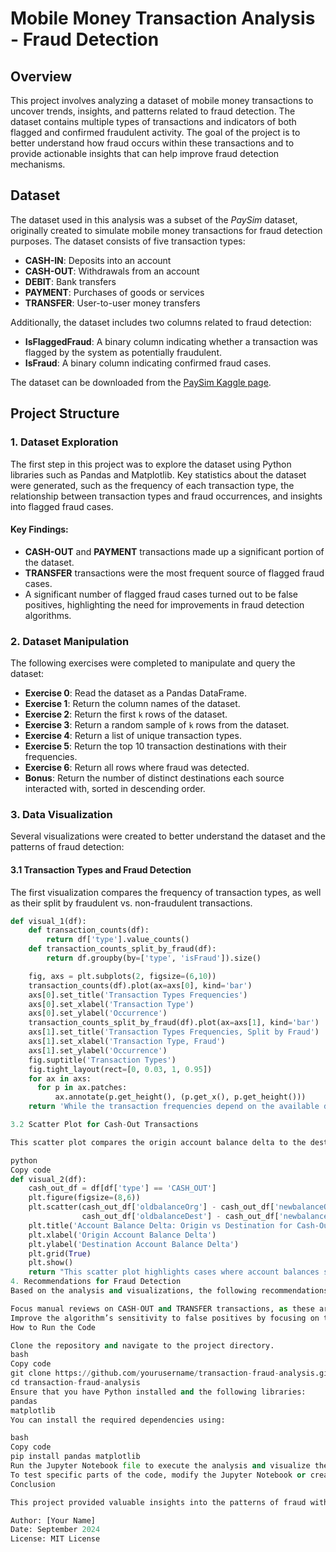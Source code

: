 # Mobile Money Transaction Analysis - Fraud Detection

## Overview

This project involves analyzing a dataset of mobile money transactions to uncover trends, insights, and patterns related to fraud detection. The dataset contains multiple types of transactions and indicators of both flagged and confirmed fraudulent activity. The goal of the project is to better understand how fraud occurs within these transactions and to provide actionable insights that can help improve fraud detection mechanisms.

## Dataset

The dataset used in this analysis was a subset of the *PaySim* dataset, originally created to simulate mobile money transactions for fraud detection purposes. The dataset consists of five transaction types:

- **CASH-IN**: Deposits into an account
- **CASH-OUT**: Withdrawals from an account
- **DEBIT**: Bank transfers
- **PAYMENT**: Purchases of goods or services
- **TRANSFER**: User-to-user money transfers

Additionally, the dataset includes two columns related to fraud detection:

- **IsFlaggedFraud**: A binary column indicating whether a transaction was flagged by the system as potentially fraudulent.
- **IsFraud**: A binary column indicating confirmed fraud cases.

The dataset can be downloaded from the [PaySim Kaggle page](https://www.kaggle.com/ealaxi/paysim1/version/2).

## Project Structure

### 1. Dataset Exploration

The first step in this project was to explore the dataset using Python libraries such as Pandas and Matplotlib. Key statistics about the dataset were generated, such as the frequency of each transaction type, the relationship between transaction types and fraud occurrences, and insights into flagged fraud cases.

#### Key Findings:
- **CASH-OUT** and **PAYMENT** transactions made up a significant portion of the dataset.
- **TRANSFER** transactions were the most frequent source of flagged fraud cases.
- A significant number of flagged fraud cases turned out to be false positives, highlighting the need for improvements in fraud detection algorithms.

### 2. Dataset Manipulation

The following exercises were completed to manipulate and query the dataset:

- **Exercise 0**: Read the dataset as a Pandas DataFrame.
- **Exercise 1**: Return the column names of the dataset.
- **Exercise 2**: Return the first `k` rows of the dataset.
- **Exercise 3**: Return a random sample of `k` rows from the dataset.
- **Exercise 4**: Return a list of unique transaction types.
- **Exercise 5**: Return the top 10 transaction destinations with their frequencies.
- **Exercise 6**: Return all rows where fraud was detected.
- **Bonus**: Return the number of distinct destinations each source interacted with, sorted in descending order.

### 3. Data Visualization

Several visualizations were created to better understand the dataset and the patterns of fraud detection:

#### 3.1 Transaction Types and Fraud Detection

The first visualization compares the frequency of transaction types, as well as their split by fraudulent vs. non-fraudulent transactions.

```python
def visual_1(df):
    def transaction_counts(df):
        return df['type'].value_counts()
    def transaction_counts_split_by_fraud(df):
        return df.groupby(by=['type', 'isFraud']).size()

    fig, axs = plt.subplots(2, figsize=(6,10))
    transaction_counts(df).plot(ax=axs[0], kind='bar')
    axs[0].set_title('Transaction Types Frequencies')
    axs[0].set_xlabel('Transaction Type')
    axs[0].set_ylabel('Occurrence')
    transaction_counts_split_by_fraud(df).plot(ax=axs[1], kind='bar')
    axs[1].set_title('Transaction Types Frequencies, Split by Fraud')
    axs[1].set_xlabel('Transaction Type, Fraud')
    axs[1].set_ylabel('Occurrence')
    fig.suptitle('Transaction Types')
    fig.tight_layout(rect=[0, 0.03, 1, 0.95])
    for ax in axs:
      for p in ax.patches:
          ax.annotate(p.get_height(), (p.get_x(), p.get_height()))
    return 'While the transaction frequencies depend on the available data, an interesting insight here is that fraudulent activity is only seen on CASH_OUT and TRANSFER transactions. This can inform management to focus the effort of manual reviews on these transaction types to reduce fraud.'

3.2 Scatter Plot for Cash-Out Transactions

This scatter plot compares the origin account balance delta to the destination account balance delta for cash-out transactions, allowing a visual inspection of suspicious outliers.

python
Copy code
def visual_2(df):
    cash_out_df = df[df['type'] == 'CASH_OUT']
    plt.figure(figsize=(8,6))
    plt.scatter(cash_out_df['oldbalanceOrg'] - cash_out_df['newbalanceOrig'], 
                cash_out_df['oldbalanceDest'] - cash_out_df['newbalanceDest'])
    plt.title('Account Balance Delta: Origin vs Destination for Cash-Out Transactions')
    plt.xlabel('Origin Account Balance Delta')
    plt.ylabel('Destination Account Balance Delta')
    plt.grid(True)
    plt.show()
    return "This scatter plot highlights cases where account balances show unusual patterns, indicating potential fraud."
4. Recommendations for Fraud Detection
Based on the analysis and visualizations, the following recommendations can be made to improve fraud detection:

Focus manual reviews on CASH-OUT and TRANSFER transactions, as these are the most common fraud-prone transaction types.
Improve the algorithm’s sensitivity to false positives by focusing on transaction amounts and timing, which were identified as key factors in fraud occurrences.
How to Run the Code

Clone the repository and navigate to the project directory.
bash
Copy code
git clone https://github.com/yourusername/transaction-fraud-analysis.git
cd transaction-fraud-analysis
Ensure that you have Python installed and the following libraries:
pandas
matplotlib
You can install the required dependencies using:

bash
Copy code
pip install pandas matplotlib
Run the Jupyter Notebook file to execute the analysis and visualize the data.
To test specific parts of the code, modify the Jupyter Notebook or create Python scripts to run the functions defined in the exercises.py file.
Conclusion

This project provided valuable insights into the patterns of fraud within mobile money transactions. By analyzing transaction data and visualizing key metrics, we were able to recommend actionable steps to improve fraud detection, reduce false positives, and enhance security measures for financial services providers.

Author: [Your Name]
Date: September 2024
License: MIT License
